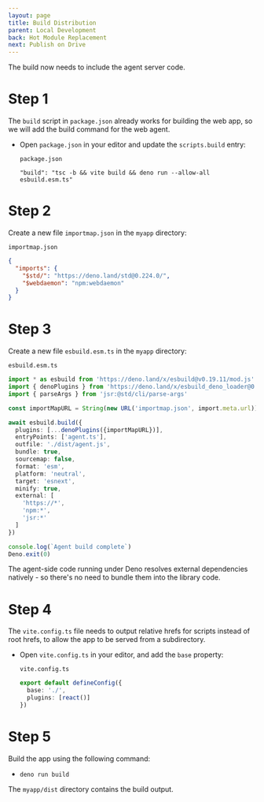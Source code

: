 ```yaml
---
layout: page
title: Build Distribution
parent: Local Development
back: Hot Module Replacement
next: Publish on Drive
---
```

The build now needs to include the agent server code.

# Step 1
The `build` script in `package.json` already works for building the web app, so
we will add the build command for the web agent.

- Open `package.json` in your editor and update the `scripts.build` entry:

  `package.json`
  ```
  "build": "tsc -b && vite build && deno run --allow-all esbuild.esm.ts"
  ```

# Step 2
Create a new file `importmap.json` in the `myapp` directory:

`importmap.json`
```json
{
  "imports": {
    "$std/": "https://deno.land/std@0.224.0/",
    "$webdaemon": "npm:webdaemon"
  }
}
```

# Step 3
Create a new file `esbuild.esm.ts` in the `myapp` directory:

`esbuild.esm.ts`
```typescript
import * as esbuild from 'https://deno.land/x/esbuild@v0.19.11/mod.js'
import { denoPlugins } from 'https://deno.land/x/esbuild_deno_loader@0.8.5/mod.ts'
import { parseArgs } from 'jsr:@std/cli/parse-args'

const importMapURL = String(new URL('importmap.json', import.meta.url))

await esbuild.build({
  plugins: [...denoPlugins({importMapURL})],
  entryPoints: ['agent.ts'],
  outfile: './dist/agent.js',
  bundle: true,
  sourcemap: false,
  format: 'esm',
  platform: 'neutral',
  target: 'esnext',
  minify: true,
  external: [
    'https://*',
    'npm:*',
    'jsr:*'
  ]
})

console.log(`Agent build complete`)
Deno.exit(0)
```

The agent-side code running under Deno resolves external dependencies
natively - so there's no need to bundle them into the library code.

# Step 4
The `vite.config.ts` file needs to output relative hrefs for scripts instead
of root hrefs, to allow the app to be served from a subdirectory.

- Open `vite.config.ts` in your editor, and add the `base` property:

  `vite.config.ts`
  ```typescript
  export default defineConfig({
    base: './',
    plugins: [react()]
  })
  ```

# Step 5
Build the app using the following command:

  - `deno run build`

The `myapp/dist` directory contains the build output.
